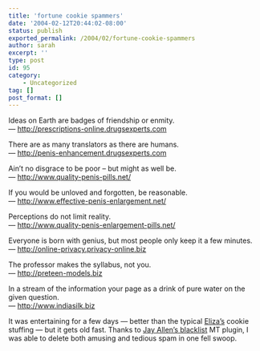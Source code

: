 ```yaml
---
title: 'fortune cookie spammers'
date: '2004-02-12T20:44:02-08:00'
status: publish
exported_permalink: /2004/02/fortune-cookie-spammers
author: sarah
excerpt: ''
type: post
id: 95
category:
    - Uncategorized
tag: []
post_format: []
---
```

Ideas on Earth are badges of friendship or enmity.  
— http://prescriptions-online.drugsexperts.com

There are as many translators as there are humans.  
— http://penis-enhancement.drugsexperts.com

Ain’t no disgrace to be poor – but might as well be.  
— http://www.quality-penis-pills.net/

If you would be unloved and forgotten, be reasonable.  
— http://www.effective-penis-enlargement.net/

Perceptions do not limit reality.  
— http://www.quality-penis-enlargement-pills.net/

Everyone is born with genius, but most people only keep it a few minutes.  
— http://online-privacy.privacy-online.biz

The professor makes the syllabus, not you.  
— http://preteen-models.biz

In a stream of the information your page as a drink of pure water on the given question.  
— http://www.indiasilk.biz

It was entertaining for a few days — better than the typical [Eliza’s](http://www.potrerohillshop.com/Pages/elizas.html) cookie stuffing — but it gets old fast. Thanks to [Jay Allen’s blacklist](http://www.jayallen.org/comment_spam/) MT plugin, I was able to delete both amusing and tedious spam in one fell swoop.